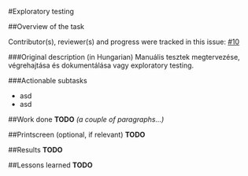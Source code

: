 #Exploratory testing

##Overview of the task

Contributor(s), reviewer(s) and progress were tracked in this issue:
[#10](https://github.com/BME-MIT-IET/iet-hf2021-v-dqw4w9wgxcq/issues/10)

###Original description (in Hungarian)
Manuális tesztek megtervezése, végrehajtása és dokumentálása vagy exploratory
testing.

###Actionable subtasks
- asd
- asd

##Work done
**TODO** *(a couple of paragraphs...)*

##Printscreen (optional, if relevant)
**TODO** 

##Results
**TODO** 

##Lessons learned
**TODO** 
